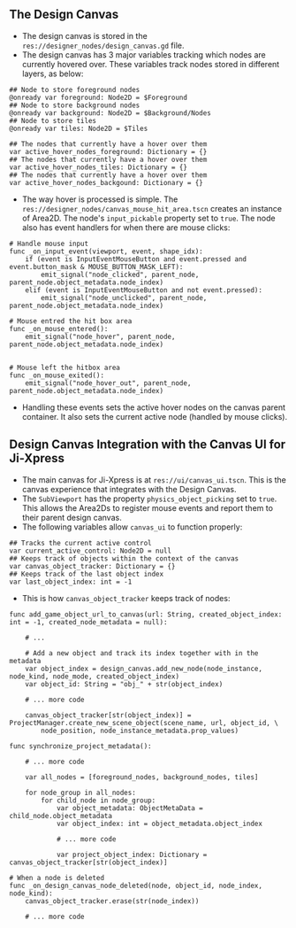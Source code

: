 ## The Design Canvas

* The design canvas is stored in the `res://designer_nodes/design_canvas.gd` file.
* The design canvas has 3 major variables tracking which nodes are currently hovered over. These variables track nodes stored in different layers, as below:

```gdscript
## Node to store foreground nodes
@onready var foreground: Node2D = $Foreground
## Node to store background nodes
@onready var background: Node2D = $Background/Nodes
## Node to store tiles
@onready var tiles: Node2D = $Tiles

## The nodes that currently have a hover over them
var active_hover_nodes_foreground: Dictionary = {}
## The nodes that currently have a hover over them
var active_hover_nodes_tiles: Dictionary = {}
## The nodes that currently have a hover over them
var active_hover_nodes_backgound: Dictionary = {}
```

* The way hover is processed is simple. The `res://designer_nodes/canvas_mouse_hit_area.tscn` creates an instance of Area2D. The node's `input_pickable` property set to `true`. The node also has event handlers for when there are mouse clicks:

```gdscript
# Handle mouse input
func _on_input_event(viewport, event, shape_idx):
	if (event is InputEventMouseButton and event.pressed and event.button_mask & MOUSE_BUTTON_MASK_LEFT):
		emit_signal("node_clicked", parent_node, parent_node.object_metadata.node_index)
	elif (event is InputEventMouseButton and not event.pressed):
		emit_signal("node_unclicked", parent_node, parent_node.object_metadata.node_index)

# Mouse entred the hit box area
func _on_mouse_entered():
	emit_signal("node_hover", parent_node, parent_node.object_metadata.node_index)


# Mouse left the hitbox area
func _on_mouse_exited():
	emit_signal("node_hover_out", parent_node, parent_node.object_metadata.node_index)
```

* Handling these events sets the active hover nodes on the canvas parent container. It also sets the current active node (handled by mouse clicks).

## Design Canvas Integration with the Canvas UI for Ji-Xpress

* The main canvas for Ji-Xpress is at `res://ui/canvas_ui.tscn`. This is the canvas experience that integrates with the Design Canvas.
* The `SubViewport` has the property `physics_object_picking` set to `true`. This allows the Area2Ds to register mouse events and report them to their parent design canvas.
* The following variables allow `canvas_ui` to function properly:

```gdscript
## Tracks the current active control
var current_active_control: Node2D = null
## Keeps track of objects within the context of the canvas
var canvas_object_tracker: Dictionary = {}
## Keeps track of the last object index
var last_object_index: int = -1
```

* This is how `canvas_object_tracker` keeps track of nodes:

```gdscript
func add_game_object_url_to_canvas(url: String, created_object_index: int = -1, created_node_metadata = null):
    
    # ...

    # Add a new object and track its index together with in the metadata
    var object_index = design_canvas.add_new_node(node_instance, node_kind, node_mode, created_object_index)
    var object_id: String = "obj_" + str(object_index)

    # ... more code

    canvas_object_tracker[str(object_index)] = ProjectManager.create_new_scene_object(scene_name, url, object_id, \
        node_position, node_instance_metadata.prop_values)

func synchronize_project_metadata():
	
    # ... more code
	
	var all_nodes = [foreground_nodes, background_nodes, tiles]
	
	for node_group in all_nodes:
		for child_node in node_group:
			var object_metadata: ObjectMetaData = child_node.object_metadata
            var object_index: int = object_metadata.object_index

            # ... more code
            
			var project_object_index: Dictionary = canvas_object_tracker[str(object_index)]

# When a node is deleted
func _on_design_canvas_node_deleted(node, object_id, node_index, node_kind):
	canvas_object_tracker.erase(str(node_index))
	
    # ... more code
```